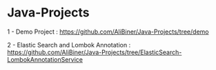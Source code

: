 # Java-Projects

1 - Demo Project : https://github.com/AliBiner/Java-Projects/tree/demo

2 - Elastic Search and Lombok Annotation : https://github.com/AliBiner/Java-Projects/tree/ElasticSearch-LombokAnnotationService
